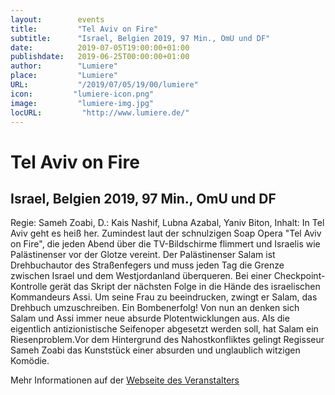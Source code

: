 ```yaml
---
layout:        events
title:         "Tel Aviv on Fire"
subtitle:      "Israel, Belgien 2019, 97 Min., OmU und DF"
date:          2019-07-05T19:00:00+01:00
publishdate:   2019-06-25T00:00:00+01:00
author:        "Lumiere"
place:         "Lumiere"
URL:           "/2019/07/05/19/00/lumiere"
icon:         "lumiere-icon.png"
image:         "lumiere-img.jpg"
locURL:         "http://www.lumiere.de/"
---
```


Tel Aviv on Fire
===========

Israel, Belgien 2019, 97 Min., OmU und DF
-----------

Regie: Sameh Zoabi, D.: Kais Nashif, Lubna Azabal, Yaniv Biton, Inhalt: In Tel Aviv geht es heiß her. Zumindest laut der schnulzigen Soap Opera "Tel Aviv on Fire", die jeden Abend über die TV-Bildschirme flimmert und Israelis wie Palästinenser vor der Glotze vereint. Der Palästinenser Salam ist Drehbuchautor des Straßenfegers und muss jeden Tag die Grenze zwischen Israel und dem Westjordanland überqueren. Bei einer Checkpoint-Kontrolle gerät das Skript der nächsten Folge in die Hände des israelischen Kommandeurs Assi. Um seine Frau zu beeindrucken, zwingt er Salam, das Drehbuch umzuschreiben. Ein Bombenerfolg! Von nun an denken sich Salam und Assi immer neue absurde Plotentwicklungen aus. Als die eigentlich  antizionistische Seifenoper abgesetzt werden soll, hat Salam ein Riesenproblem.Vor dem Hintergrund des Nahostkonfliktes gelingt Regisseur Sameh Zoabi das Kunststück einer absurden und unglaublich witzigen Komödie.

Mehr Informationen auf der [Webseite des Veranstalters](http://www.lumiere.de/19/07/telaviv.htm)
